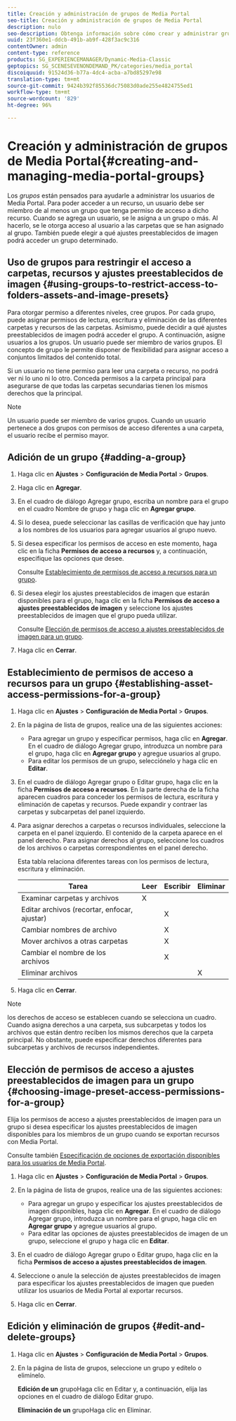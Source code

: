 ```yaml
---
title: Creación y administración de grupos de Media Portal
seo-title: Creación y administración de grupos de Media Portal
description: nulo
seo-description: Obtenga información sobre cómo crear y administrar grupos de Media Portal.
uuid: 23f360e1-ddcb-491b-ab9f-428f3ac9c316
contentOwner: admin
content-type: reference
products: SG_EXPERIENCEMANAGER/Dynamic-Media-Classic
geptopics: SG_SCENESEVENONDEMAND_PK/categories/media_portal
discoiquuid: 91524d36-b77a-4dc4-acba-a7bd85297e98
translation-type: tm+mt
source-git-commit: 9424b392f85536dc75083d0ade255e4824755ed1
workflow-type: tm+mt
source-wordcount: '829'
ht-degree: 96%

---
```



# Creación y administración de grupos de Media Portal{#creating-and-managing-media-portal-groups}

Los *grupos* están pensados para ayudarle a administrar los usuarios de Media Portal. Para poder acceder a un recurso, un usuario debe ser miembro de al menos un grupo que tenga permiso de acceso a dicho recurso. Cuando se agrega un usuario, se le asigna a un grupo o más. Al hacerlo, se le otorga acceso al usuario a las carpetas que se han asignado al grupo. También puede elegir a qué ajustes preestablecidos de imagen podrá acceder un grupo determinado.

## Uso de grupos para restringir el acceso a carpetas, recursos y ajustes preestablecidos de imagen  {#using-groups-to-restrict-access-to-folders-assets-and-image-presets}

Para otorgar permiso a diferentes niveles, cree grupos. Por cada grupo, puede asignar permisos de lectura, escritura y eliminación de las diferentes carpetas y recursos de las carpetas. Asimismo, puede decidir a qué ajustes preestablecidos de imagen podrá acceder el grupo. A continuación, asigne usuarios a los grupos. Un usuario puede ser miembro de varios grupos. El concepto de grupo le permite disponer de flexibilidad para asignar acceso a conjuntos limitados del contenido total.

Si un usuario no tiene permiso para leer una carpeta o recurso, no podrá ver ni lo uno ni lo otro. Conceda permisos a la carpeta principal para asegurarse de que todas las carpetas secundarias tienen los mismos derechos que la principal.

>[!NOTE]
>
>Un usuario puede ser miembro de varios grupos. Cuando un usuario pertenece a dos grupos con permisos de acceso diferentes a una carpeta, el usuario recibe el permiso mayor. 

## Adición de un grupo  {#adding-a-group}

1. Haga clic en **Ajustes** > **Configuración de Media Portal** > **Grupos**.
1. Haga clic en **Agregar**.
1. En el cuadro de diálogo Agregar grupo, escriba un nombre para el grupo en el cuadro Nombre de grupo y haga clic en **Agregar grupo**.
1. Si lo desea, puede seleccionar las casillas de verificación que hay junto a los nombres de los usuarios para agregar usuarios al grupo nuevo.
1. Si desea especificar los permisos de acceso en este momento, haga clic en la ficha **Permisos de acceso a recursos** y, a continuación, especifique las opciones que desee.

   Consulte [Establecimiento de permisos de acceso a recursos para un grupo](creating-media-portal-groups.md#establishing_asset_access_permissions_for_a_group).

1. Si desea elegir los ajustes preestablecidos de imagen que estarán disponibles para el grupo, haga clic en la ficha **Permisos de acceso a ajustes preestablecidos de imagen** y seleccione los ajustes preestablecidos de imagen que el grupo pueda utilizar.

   Consulte [Elección de permisos de acceso a ajustes preestablecidos de imagen para un grupo](creating-media-portal-groups.md#choosing_image_preset_access_permissions_for_a_group).

1. Haga clic en **Cerrar**.

## Establecimiento de permisos de acceso a recursos para un grupo  {#establishing-asset-access-permissions-for-a-group}

1. Haga clic en **Ajustes** > **Configuración de Media Portal** > **Grupos**.
1. En la página de lista de grupos, realice una de las siguientes acciones:

   * Para agregar un grupo y especificar permisos, haga clic en **Agregar**. En el cuadro de diálogo Agregar grupo, introduzca un nombre para el grupo, haga clic en **Agregar grupo** y agregue usuarios al grupo.
   * Para editar los permisos de un grupo, selecciónelo y haga clic en **Editar**.

1. En el cuadro de diálogo Agregar grupo o Editar grupo, haga clic en la ficha **Permisos de acceso a recursos**. En la parte derecha de la ficha aparecen cuadros para conceder los permisos de lectura, escritura y eliminación de capetas y recursos. Puede expandir y contraer las carpetas y subcarpetas del panel izquierdo.
1. Para asignar derechos a carpetas o recursos individuales, seleccione la carpeta en el panel izquierdo. El contenido de la carpeta aparece en el panel derecho. Para asignar derechos al grupo, seleccione los cuadros de los archivos o carpetas correspondientes en el panel derecho.

   Esta tabla relaciona diferentes tareas con los permisos de lectura, escritura y eliminación.

   | Tarea | Leer | Escribir | Eliminar |
   |--- |--- |--- |--- |
   | Examinar carpetas y archivos | X |  |  |
   | Editar archivos (recortar, enfocar, ajustar)  |  | X |  |
   | Cambiar nombres de archivo |  | X |  |
   | Mover archivos a otras carpetas |  | X |  |
   | Cambiar el nombre de los archivos |  | X |  |
   | Eliminar archivos |  |  | X |

1. Haga clic en **Cerrar**.

>[!NOTE]
>
>los derechos de acceso se establecen cuando se selecciona un cuadro. Cuando asigna derechos a una carpeta, sus subcarpetas y todos los archivos que están dentro reciben los mismos derechos que la carpeta principal. No obstante, puede especificar derechos diferentes para subcarpetas y archivos de recursos independientes.

## Elección de permisos de acceso a ajustes preestablecidos de imagen para un grupo  {#choosing-image-preset-access-permissions-for-a-group}

Elija los permisos de acceso a ajustes preestablecidos de imagen para un grupo si desea especificar los ajustes preestablecidos de imagen disponibles para los miembros de un grupo cuando se exportan recursos con Media Portal.

Consulte también [Especificación de opciones de exportación disponibles para los usuarios de Media Portal](specifying-export-options-available-media.md#specifying_export_options_available_to_media_portal_users).

1. Haga clic en **Ajustes** > **Configuración de Media Portal** > **Grupos**.
1. En la página de lista de grupos, realice una de las siguientes acciones:

   * Para agregar un grupo y especificar los ajustes preestablecidos de imagen disponibles, haga clic en **Agregar**. En el cuadro de diálogo Agregar grupo, introduzca un nombre para el grupo, haga clic en **Agregar grupo** y agregue usuarios al grupo.
   * Para editar las opciones de ajustes preestablecidos de imagen de un grupo, seleccione el grupo y haga clic en **Editar**.

1. En el cuadro de diálogo Agregar grupo o Editar grupo, haga clic en la ficha **Permisos de acceso a ajustes preestablecidos de imagen**.
1. Seleccione o anule la selección de ajustes preestablecidos de imagen para especificar los ajustes preestablecidos de imagen que pueden utilizar los usuarios de Media Portal al exportar recursos.
1. Haga clic en **Cerrar**.

## Edición y eliminación de grupos  {#edit-and-delete-groups}

1. Haga clic en **Ajustes** > **Configuración de Media Portal** > **Grupos**.
1. En la página de lista de grupos, seleccione un grupo y edítelo o elimínelo.

   **Edición de un** grupoHaga clic en Editar y, a continuación, elija las opciones en el cuadro de diálogo Editar grupo.

   **Eliminación de un** grupoHaga clic en Eliminar.

